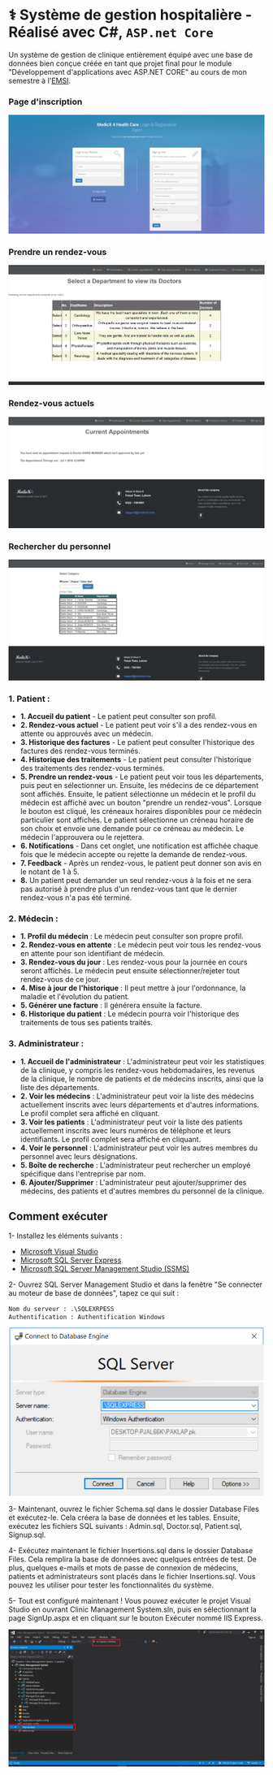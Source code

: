# ⚕️ Système de gestion hospitalière - Réalisé avec C#, `ASP.net Core`

Un système de gestion de clinique entièrement équipé avec une base de données bien conçue créée en tant que projet final pour le module "Développement d'applications avec ASP.NET CORE" au cours de mon semestre à l'[EMSI](https://emsi.ma/).

### Page d'inscription

<img src="images/main1.png"/>

### Prendre un rendez-vous

<img src="images/appointment1.png"/>

### Rendez-vous actuels

<img src="images/current1.png"/>

### Rechercher du personnel

<img src="images/search.png"/>

### 1. Patient :

- **1. Accueil du patient** - Le patient peut consulter son profil.
- **2. Rendez-vous actuel** - Le patient peut voir s'il a des rendez-vous en attente ou approuvés avec un médecin.
- **3. Historique des factures** - Le patient peut consulter l'historique des factures des rendez-vous terminés.
- **4. Historique des traitements** - Le patient peut consulter l'historique des traitements des rendez-vous terminés.
- **5. Prendre un rendez-vous** - Le patient peut voir tous les départements, puis peut en sélectionner un. Ensuite, les médecins de ce département sont affichés. Ensuite, le patient sélectionne un médecin et le profil du médecin est affiché avec un bouton "prendre un rendez-vous". Lorsque le bouton est cliqué, les créneaux horaires disponibles pour ce médecin particulier sont affichés. Le patient sélectionne un créneau horaire de son choix et envoie une demande pour ce créneau au médecin. Le médecin l'approuvera ou le rejettera.
- **6. Notifications** - Dans cet onglet, une notification est affichée chaque fois que le médecin accepte ou rejette la demande de rendez-vous.
- **7. Feedback** - Après un rendez-vous, le patient peut donner son avis en le notant de 1 à 5.
- **8.** Un patient peut demander un seul rendez-vous à la fois et ne sera pas autorisé à prendre plus d'un rendez-vous tant que le dernier rendez-vous n'a pas été terminé.

### 2. Médecin :

- **1. Profil du médecin** : Le médecin peut consulter son propre profil.
- **2. Rendez-vous en attente** : Le médecin peut voir tous les rendez-vous en attente pour son identifiant de médecin.
- **3. Rendez-vous du jour** : Les rendez-vous pour la journée en cours seront affichés. Le médecin peut ensuite sélectionner/rejeter tout rendez-vous de ce jour.
- **4. Mise à jour de l'historique** : Il peut mettre à jour l'ordonnance, la maladie et l'évolution du patient.
- **5. Générer une facture** : Il générera ensuite la facture.
- **6. Historique du patient** : Le médecin pourra voir l'historique des traitements de tous ses patients traités.

### 3. Administrateur :

- **1. Accueil de l'administrateur** : L'administrateur peut voir les statistiques de la clinique, y compris les rendez-vous hebdomadaires, les revenus de la clinique, le nombre de patients et de médecins inscrits, ainsi que la liste des départements.
- **2. Voir les médecins** : L'administrateur peut voir la liste des médecins actuellement inscrits avec leurs départements et d'autres informations. Le profil complet sera affiché en cliquant.
- **3. Voir les patients** : L'administrateur peut voir la liste des patients actuellement inscrits avec leurs numéros de téléphone et leurs identifiants. Le profil complet sera affiché en cliquant.
- **4. Voir le personnel** : L'administrateur peut voir les autres membres du personnel avec leurs désignations.
- **5. Boîte de recherche** : L'administrateur peut rechercher un employé spécifique dans l'entreprise par nom.
- **6. Ajouter/Supprimer** : L'administrateur peut ajouter/supprimer des médecins, des patients et d'autres membres du personnel de la clinique.

## Comment exécuter

1- Installez les éléments suivants :

- [Microsoft Visual Studio](https://visualstudio.microsoft.com/vs/community/)
- [Microsoft SQL Server Express](https://www.microsoft.com/en-us/sql-server/sql-server-editions-express)
- [Microsoft SQL Server Management Studio (SSMS)](https://docs.microsoft.com/en-us/sql/ssms/download-sql-server-management-studio-ssms?view=sql-server-2017)

2- Ouvrez SQL Server Management Studio et dans la fenêtre "Se connecter au moteur de base de données", tapez ce qui suit :

```
Nom du serveur : .\SQLEXRPESS
Authentification : Authentification Windows
```

<p align="center">
<img src="images/connection.png" width = "500"/> 
</p>

3- Maintenant, ouvrez le fichier Schema.sql dans le dossier Database Files et exécutez-le. Cela créera la base de données et les tables. Ensuite, exécutez les fichiers SQL suivants : Admin.sql, Doctor.sql, Patient.sql, Signup.sql.

4- Exécutez maintenant le fichier Insertions.sql dans le dossier Database Files. Cela remplira la base de données avec quelques entrées de test. De plus, quelques e-mails et mots de passe de connexion de médecins, patients et administrateurs sont placés dans le fichier Insertions.sql. Vous pouvez les utiliser pour tester les fonctionnalités du système.

5- Tout est configuré maintenant ! Vous pouvez exécuter le projet Visual Studio en ouvrant Clinic Management System.sln, puis en sélectionnant la page SignUp.aspx et en cliquant sur le bouton Exécuter nommé IIS Express.

<p align="center">
<img src="images/run1.png"/> 
</p>
